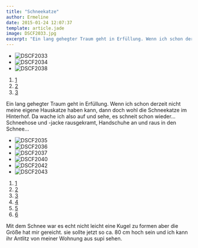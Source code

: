 ```yaml
---
title: "Schneekatze"
author: Ermeline
date: 2015-01-24 12:07:37
template: article.jade
image: DSCF2033.jpg
excerpt: "Ein lang gehegter Traum geht in Erfüllung. Wenn ich schon derzeit nicht meine eigene Hauskatze haben kann, dann doch wohl die Schneekatze im Hinterhof."
---
```


-   ![DSCF2033](DSCF2033.jpg)
-   ![DSCF2034](DSCF2034.jpg)
-   ![DSCF2038](DSCF2038.jpg)

1.  [1](#)
2.  [2](#)
3.  [3](#)

Ein lang gehegter Traum geht in Erfüllung. Wenn ich schon derzeit nicht
meine eigene Hauskatze haben kann, dann doch wohl die Schneekatze im
Hinterhof. Da wache ich also auf und sehe, es schneit schon wieder...
Schneehose und -jacke rausgekramt, Handschuhe an und raus in den
Schnee...

-   ![DSCF2035](DSCF2035-e1422100903751.jpg)
-   ![DSCF2036](DSCF2036-e1422100916980.jpg)
-   ![DSCF2037](DSCF2037-e1422100929579.jpg)
-   ![DSCF2040](DSCF2040-e1422100942838.jpg)
-   ![DSCF2042](DSCF2042-e1422100966267.jpg)
-   ![DSCF2043](DSCF2043-e1422100983724.jpg)

1.  [1](#)
2.  [2](#)
3.  [3](#)
4.  [4](#)
5.  [5](#)
6.  [6](#)

Mit dem Schnee war es echt nicht leicht eine Kugel zu formen aber die
Größe hat mir gereicht. sie sollte jetzt so ca. 80 cm hoch sein und ich
kann ihr Antlitz von meiner Wohnung aus supi sehen.
